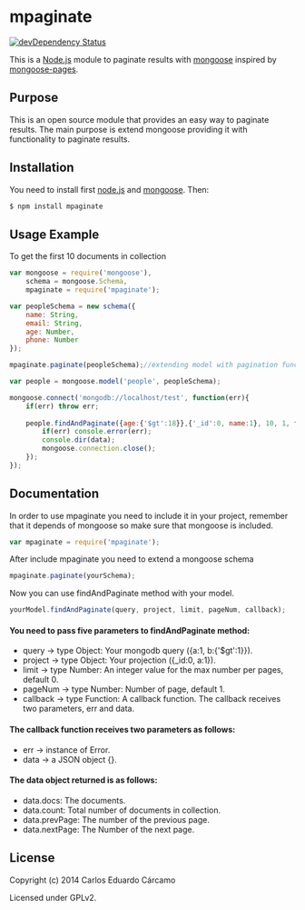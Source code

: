 mpaginate
=========
[![devDependency Status](https://david-dm.org/carloscarcamo/mpaginate/dev-status.svg)](https://david-dm.org/carloscarcamo/mpaginate#info=devDependencies)

This is a [Node.js](http://nodejs.org) module to paginate results with [mongoose](https://github.com/learnboost/mongoose) inspired by [mongoose-pages](https://github.com/hacksparrow/mongoose-pages).

## Purpose ##

This is an open source module that provides an easy way to paginate results. The main purpose is extend mongoose providing it with functionality to paginate results.

## Installation ##
You need to install first [node.js](http://nodejs.org/) and [mongoose](https://github.com/learnboost/mongoose). Then:

```sh
$ npm install mpaginate
```

## Usage Example ##
To get the first 10 documents in collection

```javascript
var mongoose = require('mongoose'),
    schema = mongoose.Schema,
    mpaginate = require('mpaginate');

var peopleSchema = new schema({
    name: String,
    email: String,
    age: Number,
    phone: Number
});

mpaginate.paginate(peopleSchema);//extending model with pagination function

var people = mongoose.model('people', peopleSchema);

mongoose.connect('mongodb://localhost/test', function(err){
    if(err) throw err;
    
    people.findAndPaginate({age:{'$gt':18}},{'_id':0, name:1}, 10, 1, function(err, data){
        if(err) console.error(err);
        console.dir(data);
        mongoose.connection.close();
    });
});
```

## Documentation ##

In order to use mpaginate you need to include it in your project, remember that it depends of mongoose so make sure that mongoose is included.

```javascript
var mpaginate = require('mpaginate');
```

After include mpaginate you need to extend a mongoose schema

```javascript
mpaginate.paginate(yourSchema);
```

Now you can use findAndPaginate method with your model.

```javascript
yourModel.findAndPaginate(query, project, limit, pageNum, callback);
```

#### You need to pass five parameters to findAndPaginate method:
* query     ->  type Object: Your mongodb query ({a:1, b:{'$gt':1}}).
* project   ->  type Object: Your projection ({_id:0, a:1}).
* limit     ->  type Number: An integer value for the max number per pages, default 0.
* pageNum   ->  type Number: Number of page, default 1.
* callback  ->  type Function: A callback function. The callback receives two parameters, err and data.

#### The callback function receives two parameters as follows:
* err       -> instance of Error.
* data      -> a JSON object {}.
 
#### The data object returned is as follows:
* data.docs: The documents.
* data.count: Total number of documents in collection.
* data.prevPage: The number of the previous page.
* data.nextPage: The Number of the next page.


## License ##

Copyright (c) 2014 Carlos Eduardo Cárcamo

Licensed under GPLv2.

